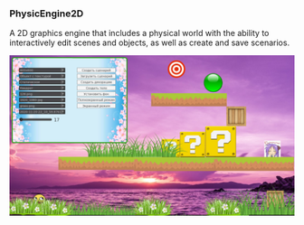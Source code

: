 ### PhysicEngine2D
A 2D graphics engine that includes a physical world with the ability to interactively edit scenes
and objects, as well as create and save scenarios.<br>

![Image alt](https://github.com/SergeyG22/2D_small_engine/blob/master/screenshot.jpg)

